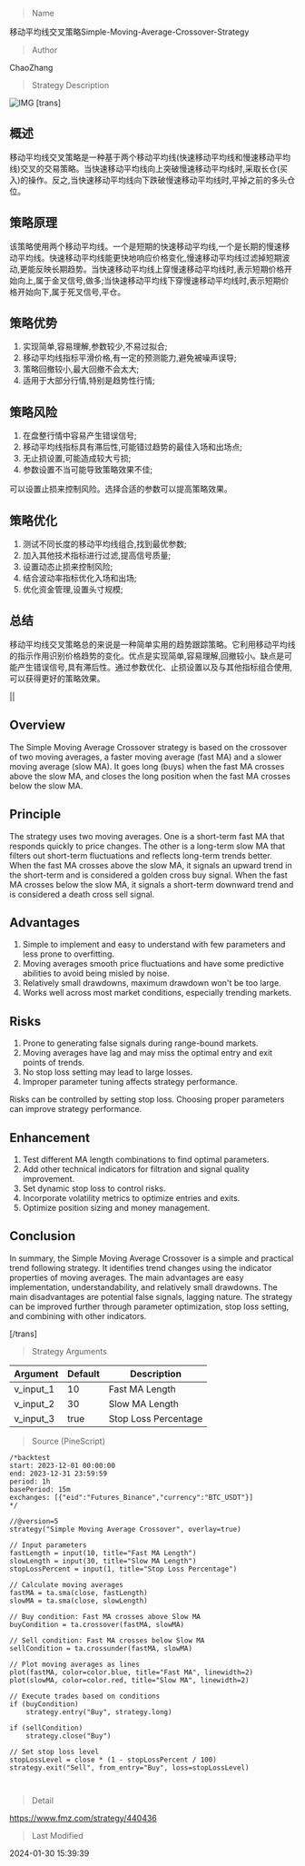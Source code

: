 
> Name

移动平均线交叉策略Simple-Moving-Average-Crossover-Strategy

> Author

ChaoZhang

> Strategy Description

![IMG](https://www.fmz.com/upload/asset/13bf888b86b127f3e1b.png)
 [trans]
## 概述

移动平均线交叉策略是一种基于两个移动平均线(快速移动平均线和慢速移动平均线)交叉的交易策略。当快速移动平均线向上突破慢速移动平均线时,采取长仓(买入)的操作。反之,当快速移动平均线向下跌破慢速移动平均线时,平掉之前的多头仓位。

## 策略原理

该策略使用两个移动平均线。一个是短期的快速移动平均线,一个是长期的慢速移动平均线。快速移动平均线能更快地响应价格变化,慢速移动平均线过滤掉短期波动,更能反映长期趋势。当快速移动平均线上穿慢速移动平均线时,表示短期价格开始向上,属于金叉信号,做多;当快速移动平均线下穿慢速移动平均线时,表示短期价格开始向下,属于死叉信号,平仓。

## 策略优势

1. 实现简单,容易理解,参数较少,不易过拟合;
2. 移动平均线指标平滑价格,有一定的预测能力,避免被噪声误导;
3. 策略回撤较小,最大回撤不会太大;
4. 适用于大部分行情,特别是趋势性行情;

## 策略风险

1. 在盘整行情中容易产生错误信号;
2. 移动平均线指标具有滞后性,可能错过趋势的最佳入场和出场点;
3. 无止损设置,可能造成较大亏损;
4. 参数设置不当可能导致策略效果不佳;

可以设置止损来控制风险。选择合适的参数可以提高策略效果。

## 策略优化

1. 测试不同长度的移动平均线组合,找到最优参数;
2. 加入其他技术指标进行过滤,提高信号质量;
3. 设置动态止损来控制风险;
4. 结合波动率指标优化入场和出场;
5. 优化资金管理,设置头寸规模;

## 总结

移动平均线交叉策略总的来说是一种简单实用的趋势跟踪策略。它利用移动平均线的指示作用识别价格趋势的变化。优点是实现简单,容易理解,回撤较小。缺点是可能产生错误信号,具有滞后性。通过参数优化、止损设置以及与其他指标组合使用,可以获得更好的策略效果。

||

## Overview

The Simple Moving Average Crossover strategy is based on the crossover of two moving averages, a faster moving average (fast MA) and a slower moving average (slow MA). It goes long (buys) when the fast MA crosses above the slow MA, and closes the long position when the fast MA crosses below the slow MA.  

## Principle  

The strategy uses two moving averages. One is a short-term fast MA that responds quickly to price changes. The other is a long-term slow MA that filters out short-term fluctuations and reflects long-term trends better. When the fast MA crosses above the slow MA, it signals an upward trend in the short-term and is considered a golden cross buy signal. When the fast MA crosses below the slow MA, it signals a short-term downward trend and is considered a death cross sell signal.

## Advantages

1. Simple to implement and easy to understand with few parameters and less prone to overfitting.  
2. Moving averages smooth price fluctuations and have some predictive abilities to avoid being misled by noise.
3. Relatively small drawdowns, maximum drawdown won't be too large.  
4. Works well across most market conditions, especially trending markets.

## Risks  

1. Prone to generating false signals during range-bound markets.  
2. Moving averages have lag and may miss the optimal entry and exit points of trends.
3. No stop loss setting may lead to large losses.   
4. Improper parameter tuning affects strategy performance.  

Risks can be controlled by setting stop loss. Choosing proper parameters can improve strategy performance.

## Enhancement  

1. Test different MA length combinations to find optimal parameters.
2. Add other technical indicators for filtration and signal quality improvement. 
3. Set dynamic stop loss to control risks.  
4. Incorporate volatility metrics to optimize entries and exits.
5. Optimize position sizing and money management.   

## Conclusion  

In summary, the Simple Moving Average Crossover is a simple and practical trend following strategy. It identifies trend changes using the indicator properties of moving averages. The main advantages are easy implementation, understandability, and relatively small drawdowns. The main disadvantages are potential false signals, lagging nature. The strategy can be improved further through parameter optimization, stop loss setting, and combining with other indicators.

[/trans]

> Strategy Arguments



|Argument|Default|Description|
|----|----|----|
|v_input_1|10|Fast MA Length|
|v_input_2|30|Slow MA Length|
|v_input_3|true|Stop Loss Percentage|


> Source (PineScript)

``` pinescript
/*backtest
start: 2023-12-01 00:00:00
end: 2023-12-31 23:59:59
period: 1h
basePeriod: 15m
exchanges: [{"eid":"Futures_Binance","currency":"BTC_USDT"}]
*/

//@version=5
strategy("Simple Moving Average Crossover", overlay=true)

// Input parameters
fastLength = input(10, title="Fast MA Length")
slowLength = input(30, title="Slow MA Length")
stopLossPercent = input(1, title="Stop Loss Percentage")

// Calculate moving averages
fastMA = ta.sma(close, fastLength)
slowMA = ta.sma(close, slowLength)

// Buy condition: Fast MA crosses above Slow MA
buyCondition = ta.crossover(fastMA, slowMA)

// Sell condition: Fast MA crosses below Slow MA
sellCondition = ta.crossunder(fastMA, slowMA)

// Plot moving averages as lines
plot(fastMA, color=color.blue, title="Fast MA", linewidth=2)
plot(slowMA, color=color.red, title="Slow MA", linewidth=2)

// Execute trades based on conditions
if (buyCondition)
    strategy.entry("Buy", strategy.long)

if (sellCondition)
    strategy.close("Buy")

// Set stop loss level
stopLossLevel = close * (1 - stopLossPercent / 100)
strategy.exit("Sell", from_entry="Buy", loss=stopLossLevel)



```

> Detail

https://www.fmz.com/strategy/440436

> Last Modified

2024-01-30 15:39:39

